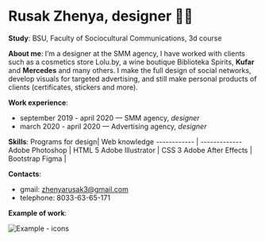 # Rusak Zhenya, designer 	:woman_technologist:

**Study**: BSU, Faculty of Sociocultural Communications, 3d course

**About me**: I’m a designer at the SMM agency, I have worked with clients such as a cosmetics store Lolu.by, a wine boutique Biblioteka Spirits, **Kufar** and **Mercedes** and many others. I make the full design of social networks, develop visuals for targeted advertising, and still make personal products of clients (certificates, stickers and more).

**Work experience**: 
  * september 2019 - april 2020 — SMM agency, *designer*
  * march 2020 - april 2020 — Advertising agency, *designer*
            
**Skills**: 
 Programs for design| Web knowledge
 ------------ | -------------
Adobe Photoshop | HTML 5
Adobe Illustrator | CSS 3
Adobe After Effects | Bootstrap
Figma | 
 
 **Contacts**: 
  * gmail: zhenyarusak3@gmail.com
  * telephone: 8033-63-65-171
  
 **Example of work**:
 
![Example - icons](/biblioteka_icons-min.png)


